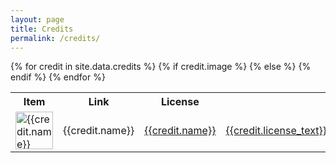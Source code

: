 ```yaml
---
layout: page
title: Credits
permalink: /credits/
---
```


<table>
  <tr>
    <th>Item</th>
    <th>Link</th>
    <th>License</th>
  </tr>
{% for credit in site.data.credits %}
  <tr>
    {% if credit.image %}
    <td><img src="{{credit.image}}" alt="{{credit.name}}" width="60" height="60"> </td>
    {% else %}
    <td>{{credit.name}}</td>
    {% endif %}
    <td><a href="{{credit.link}}" target="_blank">{{credit.name}}</a></td>
    <td><a href="{{credit.license_link}}" target="_blank">{{credit.license_text}}</a></td>
  </tr>
{% endfor %}
</table>
